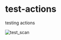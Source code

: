 # test-actions
testing actions


![test_scan](https://github.com/maarten-boot/test-actions/actions/workflows/main.yml/badge.svg?event=push)
